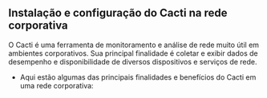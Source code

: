 ## Instalação e configuração do Cacti na rede corporativa

O Cacti é uma ferramenta de monitoramento e análise de rede muito útil em ambientes corporativos. Sua principal finalidade é coletar e exibir dados de desempenho e disponibilidade de diversos dispositivos e serviços de rede.
* Aqui estão algumas das principais finalidades e benefícios do Cacti em uma rede corporativa:
